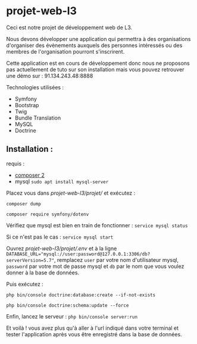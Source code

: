 # projet-web-l3

Ceci est notre projet de développement web de L3.

Nous devons développer une application qui permettra à des organisations d'organiser des évènements auxquels des personnes intéressés ou des membres de l'organisation pourront s'inscrirent.

Cette application est en cours de développement donc nous ne proposons pas actuellement de tuto sur son installation mais vous pouvez retrouver une démo sur : 91.134.243.48:8888

Technologies utilisées :
  - Symfony
  - Bootstrap
  - Twig
  - Bundle Translation
  - MySQL
  - Doctrine

## Installation :

requis : 
* [composer 2](https://getcomposer.org/download/)
* mysql ```sudo apt install mysql-server```

Placez vous dans *projet-web-l3/projet/* et exécutez :

```composer dump```

```composer require symfony/dotenv```

Vérifiez que mysql est bien en train de fonctionner :
```service mysql status```

Si ce n'est pas le cas :
```service mysql start```

Ouvrez *projet-web-l3/projet/.env* et à la ligne 
```DATABASE_URL="mysql://user:password@127.0.0.1:3306/db?serverVersion=5.7"```, remplacez ```user``` par votre nom d'utilisateur mysql, ```password``` par votre mot de passe mysql et ```db``` par le nom que vous voulez donner à la base de données.

Puis exécutez : 

```php bin/console doctrine:database:create --if-not-exists```

```php bin/console doctrine:schema:update --force```

Enfin, lancez le serveur : ```php bin/console server:run```

Et voilà ! vous avez plus qu'à aller à l'url indiqué dans votre terminal et tester l'application après vous être enregistré dans la base de données.
  
